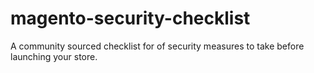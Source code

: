 # magento-security-checklist
A community sourced checklist for of security measures to take before launching your store.
